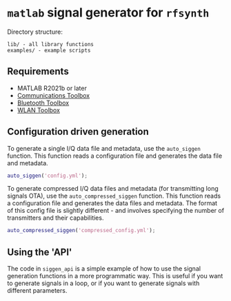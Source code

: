 # `matlab` signal generator for `rfsynth`

Directory structure:

```
lib/ - all library functions
examples/ - example scripts
```

## Requirements

- MATLAB R2021b or later
- [Communications Toolbox](https://www.mathworks.com/products/communications.html)
- [Bluetooth Toolbox](https://www.mathworks.com/products/bluetooth.html)
- [WLAN Toolbox](https://www.mathworks.com/products/wlan.html)

## Configuration driven generation

To generate a single I/Q data file and metadata, use the `auto_siggen` function. This function reads a configuration file and generates the data file and metadata.

```matlab
auto_siggen('config.yml');
```

To generate compressed I/Q data files and metadata (for transmitting long signals OTA), use the `auto_compressed_siggen` function. This function reads a configuration file and generates the data files and metadata. The format of this config file is slightly different - and involves specifying the number of transmitters and their capabilities.

```matlab
auto_compressed_siggen('compressed_config.yml');
```

## Using the 'API'  

The code in `siggen_api` is a simple example of how to use the signal generation functions in a more programmatic way. This is useful if you want to generate signals in a loop, or if you want to generate signals with different parameters.
